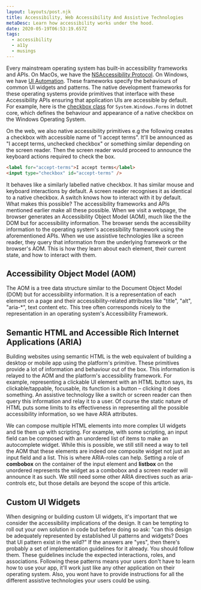 ```yaml
---
layout: layouts/post.njk
title: Accessibility, Web Accessibility And Assistive Technologies
metaDesc: Learn how accessibility works under the hood.
date: 2020-05-19T06:53:19.657Z
tags:
  - accessibility
  - a11y
  - musings
---
```

Every mainstream operating system has built-in accessibility frameworks and APIs. On MacOs, we have the [NSAccessibility Protocol](https://developer.apple.com/documentation/appkit/nsaccessibilityprotocol). On Windows, we have [UI Automation](https://docs.microsoft.com/en-us/windows/win32/winauto/entry-uiauto-win32). These frameworks specify the behaviours of common UI widgets and patterns. The native development frameworks for these operating systems provide primitives that interface with these Accessibility APIs ensuring that application UIs are accessible by default. For example, here is the [checkbox class](https://docs.microsoft.com/en-us/dotnet/api/system.windows.forms.checkbox?view=netcore-3.1) for `System.Windows.Forms` in dotnet core, which defines the behaviour and appearance of a native checkbox on the Windows Operating System.

On the web, we also native accessibility primitives e.g the following creates a checkbox with accessible name of "I accept terms". It'll be announced as "I accept terms, unchecked checkbox" or something similar depending on the screen reader. Then the screen reader would proceed to announce the keyboard actions required to check the box. 

```html
<label for="accept-terms">I accept terms</label>
<input type="checkbox" id="accept-terms" />
```

It behaves like a similarly labelled native checkbox. It has similar mouse and keyboard interactions by default. A screen reader recognises it as identical to a native checkbox. A switch knows how to interact with it by default. What makes this possible? The accessibility frameworks and APIs mentioned earlier make all these possible. When we visit a webpage, the browser generates an Accessibility Object Model (AOM), much like the the DOM but for accessibility information. The browser sends the accessibility information to the operating system's accessibility framework using the aforementioned APIs. When we use assistive technologies like a screen reader, they query that information from the underlying framework or the browser's AOM. This is how they learn about each element, their current state, and how to interact with them.

## Accessibility Object Model (AOM)

The AOM is a tree data structure similar to the Document Object Model (DOM) but for accessibility information. It is a representation of each element on a page and their accessibility-related attributes like "title", "alt", "aria-*", text content etc. This tree often corresponds nicely to the representation in an operating system's Accessibility Framework.

## Semantic HTML and  Accessible Rich Internet Applications (ARIA)

Building websites using semantic HTML is the web equivalent of building a desktop or mobile app using the platform's primitive. These primitives provide a lot of information and behaviour out of the box. This information is relayed to the AOM and the platform's accessibility framework. For example, representing a clickable UI element with an HTML button says, its clickable/tappable, focusable, its function is a button – clicking it does something. An assistive technology like a switch or screen reader can then query this information and relay it to a user. Of course the static nature of HTML puts some limits to its effectiveness in representing all the possible accessibility information, so we have ARIA attributes.

We can compose multiple HTML elements into more complex UI widgets and tie them up with scripting. For example, with some scripting, an input field can be composed with an unordered list of items to make an autocomplete widget. While this is possible, we still still need a way to tell the AOM that these elements are indeed one composite widget not just an input field and a list. This is where ARIA-roles can help. Setting a role of **combobox** on the container of the input element and **listbox** on the unordered represents the widget as a combobox and a screen reader will announce it as such. We still need some other ARIA directives such as aria-controls etc, but those details are beyond the scope of this article.



## Custom UI Widgets

When designing or building custom UI widgets, it's important that we consider the accessibility implications of the design. It can be tempting to roll out your own solution in code but before doing so ask: "can this design be adequately represented by established UI patterns and widgets? Does that UI pattern exist in the wild?" If the answers are "yes", then there's probably a set of implementation guidelines for it already. You should follow them. These guidelines include the expected interactions, roles, and associations. Following these patterns means your users don't have to learn how to use your app, it'll work just like any other application on their operating system. Also, you wont have to provide instructions for all the different assistive technologies your users could be using.